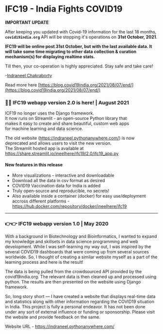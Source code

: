 # IFC19 - India Fights COVID19

**IMPORTANT UPDATE**  

After keeping you updated with Covid-19 information for the last 18 months, **`covid19india.org`** API will be stopping it's operations on **31st October, 2021**.

**IFC19 will be online post 31st October, but with the last available data. It will take some time migrating to other data collection & curation mechanism(s) for displaying realtime stats.**

Till then, your co-operation is highly appreciated. Stay safe and take care! 

-[Indraneel Chakraborty](https://www.linkedin.com/in/indraneelchakraborty/)

Read more here [https://blog.covid19india.org/2021/08/07/end/](https://blog.covid19india.org/2021/08/07/end/)

### 👋👋 IFC19 webapp version 2.0 is here! | August 2021 
ICF19 no longer uses the Django framework. <br>
It now runs on Streamlit - an open-source Python library that <br>
makes it easy to create and share beautiful, custom web apps <br> 
for machine learning and data science.

The old website (https://indraneel.pythonanywhere.com/) is now deprecated and allows users to visit the new version. <br> 
The Streamlit hosted app is available at https://share.streamlit.io/ineelhere/ifc19/2.0/ifc19_app.py

#### New features in this release
* More visualizations - interactive and downloadable
* Download all the data in csv format as desired
* COVID19 Vaccination data for India is added
* Truly open-source and reproducible, no secrets!
* Also available inside a container (docker) for easy use/deployment accross different platforms - https://hub.docker.com/repository/docker/ineelhere/ifc19

<hr>

### 👉👉 IFC19 webapp version 1.0 | May 2020
With a background in Biotechnology and Bioinformatics, I wanted to expand my knowledge and skillsets in data science programming and web development. While I was self-learning my way out, I was inspired by the several COVID19 dashboards that were coming up from several sources worldwide. So, I thought of creating a similar website myself as a part of the learning process and here is the result!

The data is being pulled from the crowdsourced API provided by the covid19india.org. The relevant data is then cleaned up and processed using python. The results are then presented on the website using Django framework.

So, long story short — I have created a website that displays real-time data and statistics along with other information regarding the COVID19 situation in India. This project is fully a personal endeavor. It has not been done under any sort of external influence or funding or sponsorship. Please visit the website and provide feedback on the same.

Website URL - https://indraneel.pythonanywhere.com/ 
